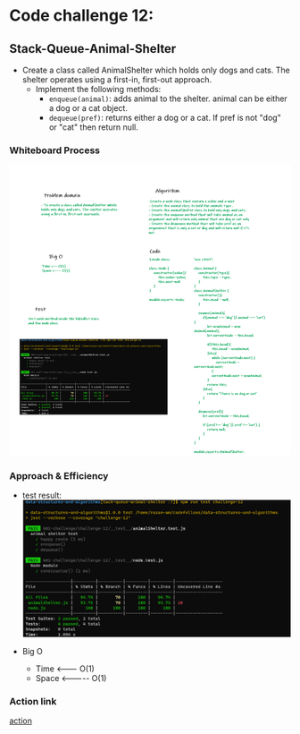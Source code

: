 # Code challenge 12:

## Stack-Queue-Animal-Shelter
<!-- Description of the challenge -->
- Create a class called AnimalShelter which holds only dogs and cats. The shelter operates using a first-in, first-out approach.
  - Implement the following methods:
    - `enqueue(animal)`: adds animal to the shelter. animal can be either a dog or a cat object.
    - `dequeue(pref)`: returns either a dog or a cat. If pref is not "dog" or "cat" then return null.

### Whiteboard Process
<!-- Embedded whiteboard image -->

![image](/images/animal-shelter.png)

### Approach & Efficiency
<!-- What approach did you take? Discuss Why. What is the Big O space/time for this approach? -->
- test result:
![image](/images/test-12.PNG)

- Big O 
   - Time <--- O(1)
   - Space <----- O(1)


### Action link
[action](https://github.com/Razan-am/data-structures-and-algorithms/actions/runs/1158378701)
